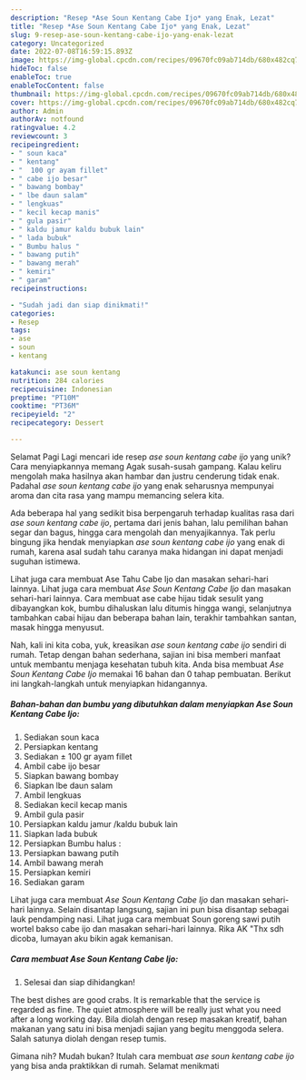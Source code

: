```yaml
---
description: "Resep *Ase Soun Kentang Cabe Ijo* yang Enak, Lezat"
title: "Resep *Ase Soun Kentang Cabe Ijo* yang Enak, Lezat"
slug: 9-resep-ase-soun-kentang-cabe-ijo-yang-enak-lezat
category: Uncategorized
date: 2022-07-08T16:59:15.893Z
image: https://img-global.cpcdn.com/recipes/09670fc09ab714db/680x482cq70/ase-soun-kentang-cabe-ijo-foto-resep-utama.jpg
hideToc: false
enableToc: true
enableTocContent: false
thumbnail: https://img-global.cpcdn.com/recipes/09670fc09ab714db/680x482cq70/ase-soun-kentang-cabe-ijo-foto-resep-utama.jpg
cover: https://img-global.cpcdn.com/recipes/09670fc09ab714db/680x482cq70/ase-soun-kentang-cabe-ijo-foto-resep-utama.jpg
author: Admin
authorAv: notfound
ratingvalue: 4.2
reviewcount: 3
recipeingredient:
- " soun kaca"
- " kentang"
- "  100 gr ayam fillet"
- " cabe ijo besar"
- " bawang bombay"
- " lbe daun salam"
- " lengkuas"
- " kecil kecap manis"
- " gula pasir"
- " kaldu jamur kaldu bubuk lain"
- " lada bubuk"
- " Bumbu halus "
- " bawang putih"
- " bawang merah"
- " kemiri"
- " garam"
recipeinstructions:

- "Sudah jadi dan siap dinikmati!"
categories:
- Resep
tags:
- ase
- soun
- kentang

katakunci: ase soun kentang 
nutrition: 284 calories
recipecuisine: Indonesian
preptime: "PT10M"
cooktime: "PT36M"
recipeyield: "2"
recipecategory: Dessert

---
```



Selamat Pagi Lagi mencari ide resep *ase soun kentang cabe ijo* yang unik? Cara menyiapkannya memang Agak susah-susah gampang. Kalau keliru mengolah maka hasilnya akan hambar dan justru cenderung tidak enak. Padahal *ase soun kentang cabe ijo* yang enak seharusnya mempunyai aroma dan cita rasa yang mampu memancing selera kita.


Ada beberapa hal yang sedikit bisa berpengaruh terhadap kualitas rasa dari *ase soun kentang cabe ijo*, pertama dari jenis bahan, lalu pemilihan bahan segar dan bagus, hingga cara mengolah dan menyajikannya. Tak perlu bingung jika hendak menyiapkan *ase soun kentang cabe ijo* yang enak di rumah, karena asal sudah tahu caranya maka hidangan ini dapat menjadi suguhan istimewa.

Lihat juga cara membuat Ase Tahu Cabe Ijo dan masakan sehari-hari lainnya. Lihat juga cara membuat *Ase Soun Kentang Cabe Ijo* dan masakan sehari-hari lainnya. Cara membuat ase cabe hijau tidak sesulit yang dibayangkan kok, bumbu dihaluskan lalu ditumis hingga wangi, selanjutnya tambahkan cabai hijau dan beberapa bahan lain, terakhir tambahkan santan, masak hingga menyusut.


Nah, kali ini kita coba, yuk, kreasikan *ase soun kentang cabe ijo* sendiri di rumah. Tetap dengan bahan sederhana, sajian ini bisa memberi manfaat untuk membantu menjaga kesehatan tubuh kita. Anda bisa membuat *Ase Soun Kentang Cabe Ijo* memakai 16 bahan dan 0 tahap pembuatan. Berikut ini langkah-langkah untuk menyiapkan hidangannya.

<!--inarticleads1-->

##### Bahan-bahan dan bumbu yang dibutuhkan dalam menyiapkan *Ase Soun Kentang Cabe Ijo*:

1. Sediakan  soun kaca
1. Persiapkan  kentang
1. Sediakan  ± 100 gr ayam fillet
1. Ambil  cabe ijo besar
1. Siapkan  bawang bombay
1. Siapkan  lbe daun salam
1. Ambil  lengkuas
1. Sediakan  kecil kecap manis
1. Ambil  gula pasir
1. Persiapkan  kaldu jamur /kaldu bubuk lain
1. Siapkan  lada bubuk
1. Persiapkan  Bumbu halus :
1. Persiapkan  bawang putih
1. Ambil  bawang merah
1. Persiapkan  kemiri
1. Sediakan  garam


Lihat juga cara membuat *Ase Soun Kentang Cabe Ijo* dan masakan sehari-hari lainnya. Selain disantap langsung, sajian ini pun bisa disantap sebagai lauk pendamping nasi. Lihat juga cara membuat Soun goreng sawi putih wortel bakso cabe ijo dan masakan sehari-hari lainnya. Rika AK &#34;Thx sdh dicoba, lumayan aku bikin agak kemanisan. 

<!--inarticleads2-->

##### Cara membuat *Ase Soun Kentang Cabe Ijo*:


1. Selesai dan siap dihidangkan!

The best dishes are good crabs. It is remarkable that the service is regarded as fine. The quiet atmosphere will be really just what you need after a long working day. Bila diolah dengan resep masakan kreatif, bahan makanan yang satu ini bisa menjadi sajian yang begitu menggoda selera. Salah satunya diolah dengan resep tumis. 

Gimana nih? Mudah bukan? Itulah cara membuat *ase soun kentang cabe ijo* yang bisa anda praktikkan di rumah. Selamat menikmati
